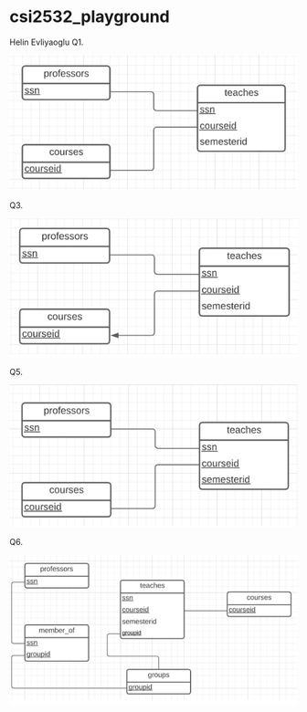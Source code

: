 # csi2532_playground
Helin Evliyaoglu
Q1.

![q1](pics/1.png)

Q3.

![q2](pics/2.png)

Q5.

![q5](pics/3.png)

Q6.

![q6](pics/4.png)
